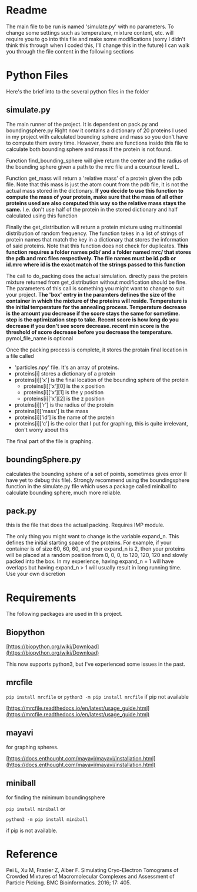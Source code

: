 
# Readme
The main file to be run is named 'simulate.py' with no parameters. To change some settings such as temperature, mixture content, etc. will require you to go into this file and make some modifications (sorry I didn't think this through when I coded this, I'll change this in the future)
I can walk you through the file content in the following sections

# Python Files
Here's the brief into to the several python files in the folder


## simulate.py

The main runner of the project. It is dependent on pack.py and boundingsphere.py 
Right now it contains a dictionary of 20 proteins I used in my project with calculated bounding sphere and mass so you don't have to compute them every time. However, there are functions inside this file to calculate both bounding sphere and mass if the protein is not found. 

Function find_bounding_sphere will give return the center and the radius of the bounding sphere given a path to the mrc file and a countour level L. 

Function get_mass will return a 'relative mass' of a protein given the pdb file. Note that this mass is just the atom count from the pdb file, it is not the actual mass stored in the dictionary. **If you decide to use this function to compute the mass of your protein, make sure that the mass of all other proteins used are also computed this way so the relative mass stays the same.** I.e. don't use half of the protein in the stored dictionary and half calculated using this function

Finally the get_distribution will return a protein mixture using multinomial distribution of random frequency. The function takes in a list of strings of protein names that match the key in a dictionary that stores the information of said proteins. Note that this function does not check for duplicates. **This function requires a folder names pdb/ and a folder named mrc/ that stores the pdb and mrc files respectively. The file names must be id.pdb or id.mrc where id is the exact match of the strings passed to this function**

The call to do_packing does the actual simulation. directly pass the protein mixture returned from get_distribution without modification should be fine. The parameters of this call is something you might want to change to suit your project. T**he 'box' entry in the paramters defines the size of the container in which the mixture of the proteins will reside. Temperature is the initial temperature for the annealing process. Temperature decrease is the amount you decrease if the score stays the same for sometime. step is the optimization step to take. Recent score is how long do you decrease if you don't see score decrease. recent min score is the threshold of score decrease before you decrease the temperature.** pymol_file_name is optional

Once the packing process is complete, it stores the protain final location in a file called 

 - 'particles.npy' file. It's an array of proteins. 
 - proteins[i] stores a dictionary of a protein  
 - proteins[i]['x'] is the final location of the bounding sphere of the protein
     - proteins[i]['x'][0] is the x position
     - proteins[i]['x'][1] is the y position 
     - proteins[i]['x'][2] is the z position
 - proteins[i]['r'] is the radius of the protein
 - proteins[i]['mass'] is the mass
 - proteins[i]['id'] is the name of the protein
 - proteins[i]['c'] is the color that I put for graphing, this is quite irrelevant, don't worry about this

The final part of the file is graphing. 

## boundingSphere.py

calculates the bounding sphere of a set of points, sometimes gives error (I have yet to debug this file). Strongly recommend using the boundingsphere function in the simulate.py file which uses a package called miniball to calculate bounding sphere, much more reliable. 

## pack.py

this is the file that does the actual packing. Requires IMP module. 

The only thing you might want to change is the variable expand_n. This defines the initial starting space of the proteins. For example, if your container is of size 60, 60, 60, and your expand_n is 2, then  your proteins will be placed at a random position from 0, 0, 0, to 120, 120, 120 and slowly packed into the box. In my experience, having expand_n = 1 will have overlaps but having expand_n > 1 will usually result in long running time. Use your own discretion 

# Requirements

The following packages are used in this project. 

## Biopython

[https://biopython.org/wiki/Download](https://biopython.org/wiki/Download) 

This now supports python3, but I've experienced some issues in the past. 

## mrcfile 
`pip install mrcfile` or 
`python3 -m pip install mrcfile`  if pip not available 

[https://mrcfile.readthedocs.io/en/latest/usage_guide.html](https://mrcfile.readthedocs.io/en/latest/usage_guide.html) 

## mayavi

for graphing spheres. 

[https://docs.enthought.com/mayavi/mayavi/installation.html](https://docs.enthought.com/mayavi/mayavi/installation.html) 


## miniball

for finding the minimum boundingsphere 

`pip install miniball` or 

    python3 -m pip install miniball 
   if pip is not available. 

# Reference

Pei L, Xu M, Frazier Z, Alber F. Simulating Cryo-Electron Tomograms of Crowded Mixtures of Macromolecular Complexes and Assessment of Particle Picking. BMC Bioinformatics. 2016; 17: 405.
